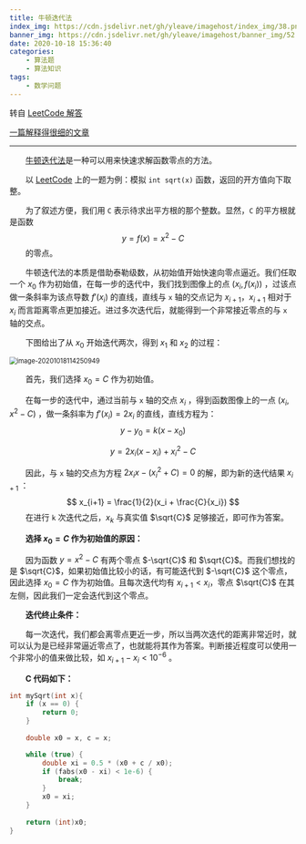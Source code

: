 ```yaml
---
title: 牛顿迭代法
index_img: https://cdn.jsdelivr.net/gh/yleave/imagehost/index_img/38.png
banner_img: https://cdn.jsdelivr.net/gh/yleave/imagehost/banner_img/52.jpg
date: 2020-10-18 15:36:40
categories:
    - 算法题
    - 算法知识
tags:
    - 数学问题
---
```


转自 [LeetCode 解答](https://leetcode-cn.com/problems/sqrtx/solution/x-de-ping-fang-gen-by-leetcode-solution/)

[一篇解释得很细的文章](https://my.oschina.net/u/4581403/blog/4561900)

---

&emsp;&emsp;[牛顿迭代法](https://baike.baidu.com/item/牛顿迭代法)是一种可以用来快速求解函数零点的方法。






&emsp;&emsp;以 [LeetCode](https://leetcode-cn.com/problems/sqrtx/) 上的一题为例：模拟 `int sqrt(x)` 函数，返回的开方值向下取整。

&emsp;&emsp;为了叙述方便，我们用 `C` 表示待求出平方根的那个整数。显然，`C` 的平方根就是函数
$$
y = f(x) = x^2 - C
$$
&emsp;&emsp;的零点。



&emsp;&emsp;牛顿迭代法的本质是借助泰勒级数，从初始值开始快速向零点逼近。我们任取一个 $x_0$ 作为初始值，在每一步的迭代中，我们找到图像上的点 $(x_i,f(x_i))$ ，过该点做一条斜率为该点导数 $f'(x_i)$ 的直线，直线与 `x` 轴的交点记为 $x_{i+1}$，$x_{i+1}$ 相对于 $x_i$ 而言距离零点更加接近。进过多次迭代后，就能得到一个非常接近零点的与 `x` 轴的交点。

&emsp;&emsp;下图给出了从 $x_0$ 开始迭代两次，得到 $x_1$ 和 $x_2$ 的过程：

<img src="https://cdn.jsdelivr.net/gh/yleave/imagehost/img/image-20201018114250949.png" alt="image-20201018114250949" style="zoom:80%;" />

&emsp;&emsp;首先，我们选择 $x_0 = C$ 作为初始值。

&emsp;&emsp;在每一步的迭代中，通过当前与 `x` 轴的交点 $x_i$ ，得到函数图像上的一点 $(x_i, x^2 - C)$ ，做一条斜率为 $f'(x_i) = 2x_i$ 的直线，直线方程为：
$$
y - y_0 = k(x - x_0)
$$

$$
y = 2x_i(x - x_i) + x_i^2 - C
$$

&emsp;&emsp;因此，与 `x` 轴的交点为方程 $2x_ix - (x_i^2 + C) = 0$ 的解，即为新的迭代结果 $x_{i+1}$ ：
$$
x_{i+1} = \frac{1}{2}(x_i + \frac{C}{x_i})
$$
&emsp;&emsp;在进行 `k` 次迭代之后，$x_k$ 与真实值 $\sqrt{C}$ 足够接近，即可作为答案。



&emsp;&emsp;**选择 $x_0 = C$ 作为初始值的原因：**

&emsp;&emsp;因为函数 $y = x^2 - C$ 有两个零点 $-\sqrt{C}$ 和 $\sqrt{C}$。而我们想找的是 $\sqrt{C}$，如果初始值比较小的话，有可能迭代到 $-\sqrt{C}$ 这个零点，因此选择 $x_0 = C$ 作为初始值。且每次迭代均有 $x_{i+1} < x_i$，零点 $\sqrt{C}$ 在其左侧，因此我们一定会迭代到这个零点。



&emsp;&emsp;**迭代终止条件：**

&emsp;&emsp;每一次迭代，我们都会离零点更近一步，所以当两次迭代的距离非常近时，就可以认为是已经非常逼近零点了，也就能将其作为答案。判断接近程度可以使用一个非常小的值来做比较，如 $x_{i+1} - x_i < 10^{-6}$ 。

&emsp;&emsp;**C 代码如下：**

```c
int mySqrt(int x){
    if (x == 0) {
        return 0;
    }
    
    double x0 = x, c = x;

    while (true) {
        double xi = 0.5 * (x0 + c / x0);
        if (fabs(x0 - xi) < 1e-6) {
            break;
        }
        x0 = xi;
    }
    
    return (int)x0;
}
```

